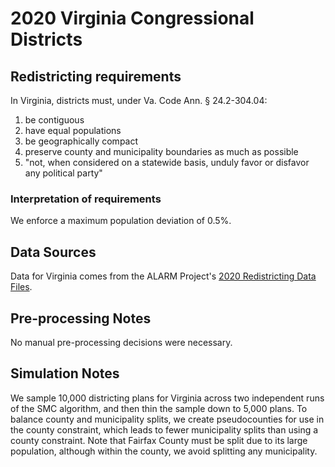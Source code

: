 # 2020 Virginia Congressional Districts

## Redistricting requirements
In Virginia, districts must, under Va. Code Ann. § 24.2-304.04:

1. be contiguous
2. have equal populations
3. be geographically compact
4. preserve county and municipality boundaries as much as possible
5. "not, when considered on a statewide basis, unduly favor or disfavor any political party"

### Interpretation of requirements
We enforce a maximum population deviation of 0.5%.

## Data Sources
Data for Virginia comes from the ALARM Project's [2020 Redistricting Data Files](https://alarm-redist.github.io/posts/2021-08-10-census-2020/).

## Pre-processing Notes
No manual pre-processing decisions were necessary.

## Simulation Notes
We sample 10,000 districting plans for Virginia across two independent runs of the SMC algorithm, and then thin the sample down to 5,000 plans.
To balance county and municipality splits, we create pseudocounties for use in the county constraint, which leads to fewer municipality splits than using a county constraint. Note that Fairfax County must be split due to its large population, although within the county, we avoid splitting any municipality.
